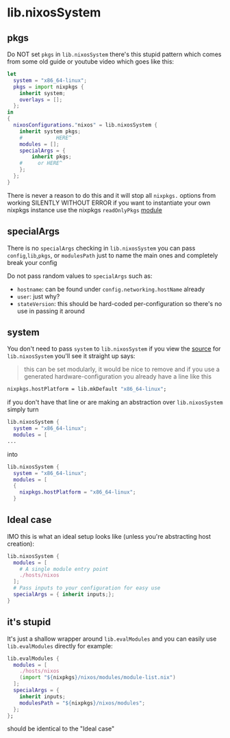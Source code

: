 # lib.nixosSystem

## pkgs
Do NOT set `pkgs` in `lib.nixosSystem`
there's this stupid pattern which comes from some old guide or youtube video which goes like this: 
```nix
let 
  system = "x86_64-linux";
  pkgs = import nixpkgs {
    inherit system;
    overlays = [];
  };
in
{
  nixosConfigurations."nixos" = lib.nixosSystem {
    inherit system pkgs;
    #           HERE^
    modules = [];
    specialArgs = {
        inherit pkgs;
    #     or HERE^
    };
  };
}
```
There is never a reason to do this and it will stop all `nixpkgs.` options from working SILENTLY WITHOUT ERROR
if you want to instantiate your own nixpkgs instance use the nixpkgs `readOnlyPkgs` [module](https://github.com/NixOS/nixpkgs/blob/ba10489eae3b2b2f665947b516e7043594a235c8/flake.nix#L61-L72)


## specialArgs
There is no `specialArgs` checking in `lib.nixosSystem`
you can pass `config`,`lib`,`pkgs`, or `modulesPath` just to name the main ones and completely break your config

Do not pass random values to `specialArgs` such as: 
- `hostname`: can be found under `config.networking.hostName` already
- `user`: just why?
- `stateVersion`: this should be hard-coded per-configuration so there's no use in passing it around

## system
You don't need to pass `system` to `lib.nixosSystem`
if you view the [source](https://github.com/NixOS/nixpkgs/blob/ba10489eae3b2b2f665947b516e7043594a235c8/nixos/lib/eval-config.nix#L12-L15) for `lib.nixosSystem`
you'll see it straight up says: 
> this can be set modularly, it would be nice to remove
and if you use a generated hardware-configuration you already have a line like this 
```nix
nixpkgs.hostPlatform = lib.mkDefault "x86_64-linux";
```
if you don't have that line or are making an abstraction over `lib.nixosSystem`
simply turn 
```nix
lib.nixosSystem {
  system = "x86_64-linux";
  modules = [
...
```
into 
```nix
lib.nixosSystem {
  system = "x86_64-linux";
  modules = [
  {
    nixpkgs.hostPlatform = "x86_64-linux";
  }
```

## Ideal case 
IMO this is what an ideal setup looks like (unless you're abstracting host creation):
```nix
lib.nixosSystem {
  modules = [
    # A single module entry point
    ./hosts/nixos
  ];
  # Pass inputs to your configuration for easy use
  specialArgs = { inherit inputs;};
}
```
## it's stupid
It's just a shallow wrapper around `lib.evalModules` and you can easily use `lib.evalModules` directly for example: 
```nix
lib.evalModules {
  modules = [
    ./hosts/nixos
    (import "${nixpkgs}/nixos/modules/module-list.nix")
  ];
  specialArgs = {
    inherit inputs;
    modulesPath = "${nixpkgs}/nixos/modules";
  };
};

```
should be identical to the "Ideal case"

